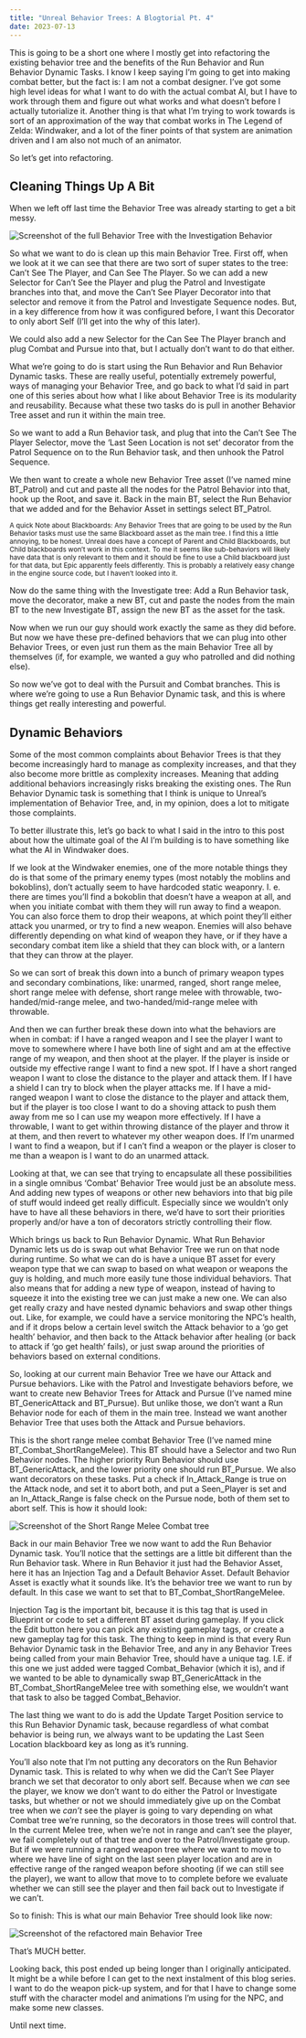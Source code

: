 ```yaml
---
title: "Unreal Behavior Trees: A Blogtorial Pt. 4"
date: 2023-07-13
---
```


This is going to be a short one where I mostly get into refactoring the existing behavior tree and the benefits of the Run Behavior and Run Behavior Dynamic Tasks. 
I know I keep saying I’m going to get into making combat better, but the fact is: I am not a combat designer. I’ve got some high level ideas for what I want to do with 
the actual combat AI, but I have to work through them and figure out what works and what doesn’t before I actually tutorialize it. 
Another thing is that what I’m trying to work towards is sort of an approximation of the way that combat works in The Legend of Zelda: Windwaker, 
and a lot of the finer points of that system are animation driven and I am also not much of an animator.

So let’s get into refactoring.

## Cleaning Things Up A Bit

When we left off last time the Behavior Tree was already starting to get a bit messy.

<img src="https://github.com/DKesserich/Blog/blob/main/images/Full_BehaviorTree_With_Investigation.PNG?raw=true" alt="Screenshot of the full Behavior Tree with the Investigation Behavior">

So what we want to do is clean up this main Behavior Tree. First off, when we look at it we can see that there are two sort of super states to the tree: Can’t See The Player, 
and Can See The Player. So we can add a new Selector for Can’t See the Player and plug the Patrol and Investigate branches into that, and move the Can’t See Player Decorator 
into that selector and remove it from the Patrol and Investigate Sequence nodes. But, in a key difference from how it was configured before, 
I want this Decorator to only abort Self (I’ll get into the why of this later).

We could also add a new Selector for the Can See The Player branch and plug Combat and Pursue into that, but I actually don’t want to do that either.

What we’re going to do is start using the Run Behavior and Run Behavior Dynamic tasks. These are really useful, potentially extremely powerful, ways of managing your Behavior Tree, 
and go back to what I’d said in part one of this series about how what I like about Behavior Tree is its modularity and reusability. 
Because what these two tasks do is pull in another Behavior Tree asset and run it within the main tree.

So we want to add a Run Behavior task, and plug that into the Can’t See The Player Selector, move the ‘Last Seen Location is not set’ decorator from the Patrol Sequence 
on to the Run Behavior task, and then unhook the Patrol Sequence.

We then want to create a whole new Behavior Tree asset (I’ve named mine BT_Patrol) and cut and paste all the nodes for the Patrol Behavior into that, 
hook up the Root, and save it. Back in the main BT, select the Run Behavior that we added and for the Behavior Asset in settings select BT_Patrol.

<sub>A quick Note about Blackboards: Any Behavior Trees that are going to be used by the Run Behavior tasks must use the same Blackboard asset as the main tree.
I find this a little annoying, to be honest. Unreal does have a concept of Parent and Child Blackboards, but Child blackboards won’t work in this context. 
To me it seems like sub-behaviors will likely have data that is only relevant to them and it should be fine to use a Child blackboard just for that data, 
but Epic apparently feels differently. This is probably a relatively easy change in the engine source code, but I haven’t looked into it.</sub>

Now do the same thing with the Investigate tree: Add a Run Behavior task, move the decorator, make a new BT, cut and paste the nodes from the main BT to the new Investigate BT, 
assign the new BT as the asset for the task.

Now when we run our guy should work exactly the same as they did before. But now we have these pre-defined behaviors that we can plug into other Behavior Trees, 
or even just run them as the main Behavior Tree all by themselves (if, for example, we wanted a guy who patrolled and did nothing else).

So now we’ve got to deal with the Pursuit and Combat branches. This is where we’re going to use a Run Behavior Dynamic task, and this is where things get really interesting and powerful.

## Dynamic Behaviors

Some of the most common complaints about Behavior Trees is that they become increasingly hard to manage as complexity increases, 
and that they also become more brittle as complexity increases. Meaning that adding additional behaviors increasingly risks breaking the existing ones. 
The Run Behavior Dynamic task is something that I think is unique to Unreal’s implementation of Behavior Tree, and, in my opinion, does a lot to mitigate those complaints.

To better illustrate this, let’s go back to what I said in the intro to this post about how the ultimate goal of the AI I’m building is to have something like what the AI in Windwaker does.

If we look at the Windwaker enemies, one of the more notable things they do is that some of the primary enemy types (most notably the moblins and bokoblins), 
don’t actually seem to have hardcoded static weaponry. I. e. there are times you’ll find a bokoblin that doesn’t have a weapon at all, 
and when you initiate combat with them they will run away to find a weapon. You can also force them to drop their weapons, at which point they’ll either attack you unarmed, 
or try to find a new weapon. Enemies will also behave differently depending on what kind of weapon they have, 
or if they have a secondary combat item like a shield that they can block with, or a lantern that they can throw at the player.

So we can sort of break this down into a bunch of primary weapon types and secondary combinations, like: unarmed, ranged, short range melee, short range melee with defense, 
short range melee with throwable, two-handed/mid-range melee, and two-handed/mid-range melee with throwable.

And then we can further break these down into what the behaviors are when in combat: if I have a ranged weapon and I see the player I want to move to somewhere where I 
have both line of sight and am at the effective range of my weapon, and then shoot at the player. If the player is inside or outside my effective range I want to find a new spot. 
If I have a short ranged weapon I want to close the distance to the player and attack them. If I have a shield I can try to block when the player attacks me. 
If I have a mid-ranged weapon I want to close the distance to the player and attack them, but if the player is too close I want to do a shoving attack to push them away from 
me so I can use my weapon more effectively. If I have a throwable, I want to get within throwing distance of the player and throw it at them, 
and then revert to whatever my other weapon does. If I’m unarmed I want to find a weapon, but if I can’t find a weapon or the player is closer to me than a weapon 
is I want to do an unarmed attack.

Looking at that, we can see that trying to encapsulate all these possibilities in a single omnibus ‘Combat’ Behavior Tree would just be an absolute mess. 
And adding new types of weapons or other new behaviors into that big pile of stuff would indeed get really difficult. 
Especially since we wouldn’t only have to have all these behaviors in there, we’d have to sort their priorities properly and/or have a ton of decorators strictly controlling their flow.

Which brings us back to Run Behavior Dynamic. What Run Behavior Dynamic lets us do is swap out what Behavior Tree we run on that node during runtime. 
So what we can do is have a unique BT asset for every weapon type that we can swap to based on what weapon or weapons the guy is holding, 
and much more easily tune those individual behaviors. That also means that for adding a new type of weapon, instead of having to squeeze it into the existing tree 
we can just make a new one. We can also get really crazy and have nested dynamic behaviors and swap other things out. 
Like, for example, we could have a service monitoring the NPC’s health, and if it drops below a certain level switch the Attack behavior to a ‘go get health’ behavior, 
and then back to the Attack behavior after healing (or back to attack if ‘go get health’ fails), or just swap around the priorities of behaviors based on external conditions.

So, looking at our current main Behavior Tree we have our Attack and Pursue behaviors. Like with the Patrol and Investigate behaviors before, 
we want to create new Behavior Trees for Attack and Pursue (I’ve named mine BT_GenericAttack and BT_Pursue). But unlike those, 
we don’t want a Run Behavior node for each of them in the main tree. Instead we want another Behavior Tree that uses both the Attack and Pursue behaviors. 

This is the short range melee combat Behavior Tree (I’ve named mine BT_Combat_ShortRangeMelee). This BT should have a Selector and two Run Behavior nodes. 
The higher priority Run Behavior should use BT_GenericAttack, and the lower priority one should run BT_Pursue. We also want decorators on these tasks. 
Put a check if In_Attack_Range is true on the Attack node, and set it to abort both, and put a Seen_Player is set and an In_Attack_Range is false check on the Pursue node, 
both of them set to abort self. This is how it should look:

<img src="https://github.com/DKesserich/Blog/blob/main/images/Combat_ShortRangeMelee.PNG?raw=true" alt="Screenshot of the Short Range Melee Combat tree">

Back in our main Behavior Tree we now want to add the Run Behavior Dynamic task. You’ll notice that the settings are a little bit different than the Run Behavior task.
Where in Run Behavior it just had the Behavior Asset, here it has an Injection Tag and a Default Behavior Asset. Default Behavior Asset is exactly what it sounds like. 
It’s the behavior tree we want to run by default. In this case we want to set that to BT_Combat_ShortRangeMelee. 

Injection Tag is the important bit, because it is this tag that is used in Blueprint or code to set a different BT asset during gameplay. If you click the Edit button here you can pick any existing gameplay tags, or create a new gameplay tag for this task. The thing to keep in mind is that every Run Behavior Dynamic task in the Behavior Tree, 
and any in any Behavior Trees being called from your main Behavior Tree, should have a unique tag. I.E. if this one we just added were tagged Combat_Behavior (which it is), 
and if we wanted to be able to dynamically swap BT_GenericAttack in the BT_Combat_ShortRangeMelee tree with something else, we wouldn’t want that task to also be tagged Combat_Behavior.

The last thing we want to do is add the Update Target Position service to this Run Behavior Dynamic task, because regardless of what combat behavior is being run, 
we always want to be updating the Last Seen Location blackboard key as long as it’s running. 

You’ll also note that I’m not putting any decorators on the Run Behavior Dynamic task. This is related to why when we did the Can’t See Player branch we set that decorator 
to only abort self. Because when we _can_ see the player, we know we don’t want to do either the Patrol or Investigate tasks, but whether or not we should immediately 
give up on the Combat tree when we _can’t_ see the player is going to vary depending on what Combat tree we’re running, so the decorators in those trees will control that. 
In the current Melee tree, when we’re not in range and can’t see the player, we fail completely out of that tree and over to the Patrol/Investigate group. 
But if we were running a ranged weapon tree where we want to move to where we have line of sight on the last seen player location and are in effective range of 
the ranged weapon before shooting (if we can still see the player), we want to allow that move to to complete before we evaluate whether we can still see the 
player and then fail back out to Investigate if we can’t.

So to finish: This is what our main Behavior Tree should look like now:

<img src="https://github.com/DKesserich/Blog/blob/main/images/Refactored_Main_Tree.PNG?raw=true" alt="Screenshot of the refactored main Behavior Tree">

That’s MUCH better.

Looking back, this post ended up being longer than I originally anticipated. It might be a while before I can get to the next instalment of this blog series. 
I want to do the weapon pick-up system, and for that I have to change some stuff with the character model and animations I’m using for the NPC, and make some new classes.

Until next time.


